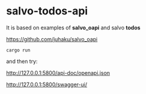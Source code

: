 # salvo-todos-api

It is based on examples of **salvo_oapi** and salvo **todos**

https://github.com/juhaku/salvo_oapi

```
cargo run
```

and then try:

http://127.0.0.1:5800/api-doc/openapi.json

http://127.0.0.1:5800/swagger-ui/
